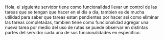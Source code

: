 Hola, el siguiente servidor tiene como funcionalidad llevar un control de las tareas que se tengan que hacer en el dia a dia, tambien es de mucha utilidad para saber 
que tareas estan pendientes por hacer asi como eliminar las tareas completadas, tambien tiene como funcionalidad agregar una nueva tarea por medio del uso de rutas
se puede observar en distintas partes del servidor cada una de sus funcionalidades en especifico. 
